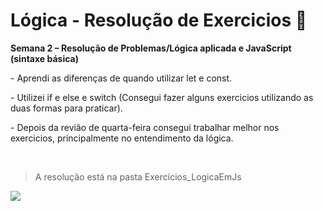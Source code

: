 # Lógica - Resolução de Exercicios 👋

**Semana 2 – Resolução de Problemas/Lógica aplicada e JavaScript (sintaxe básica)**


<p> - Aprendi as diferenças de quando utilizar let e const. </p>
<p> - Utilizei if e else e switch (Consegui fazer alguns exercicios utilizando as duas formas para praticar). </p>
<p> - Depois da revião de quarta-feira consegui trabalhar melhor nos exercicios, principalmente no entendimento da lógica. </p>
<br>

<blockquote>
  <p>
    A resolução está na pasta
   Exercicios_LogicaEmJs
  </p>
 
</blockquote>



![](https://media.giphy.com/media/RpfIXomvjCh8I/giphy.gif)

